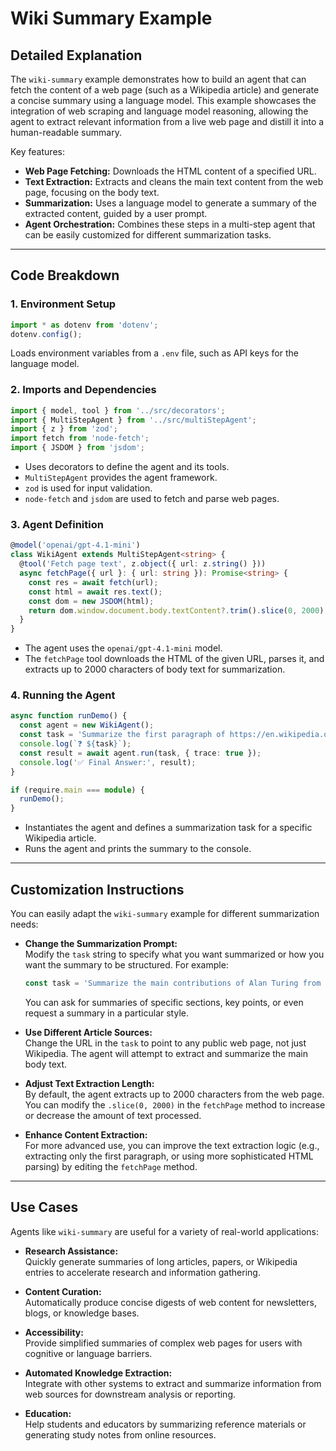 # Wiki Summary Example

## Detailed Explanation

The `wiki-summary` example demonstrates how to build an agent that can fetch the content of a web page (such as a Wikipedia article) and generate a concise summary using a language model. This example showcases the integration of web scraping and language model reasoning, allowing the agent to extract relevant information from a live web page and distill it into a human-readable summary.

Key features:
- **Web Page Fetching:** Downloads the HTML content of a specified URL.
- **Text Extraction:** Extracts and cleans the main text content from the web page, focusing on the body text.
- **Summarization:** Uses a language model to generate a summary of the extracted content, guided by a user prompt.
- **Agent Orchestration:** Combines these steps in a multi-step agent that can be easily customized for different summarization tasks.

---

## Code Breakdown

### 1. Environment Setup

```ts
import * as dotenv from 'dotenv';
dotenv.config();
```
Loads environment variables from a `.env` file, such as API keys for the language model.

### 2. Imports and Dependencies

```ts
import { model, tool } from '../src/decorators';
import { MultiStepAgent } from '../src/multiStepAgent';
import { z } from 'zod';
import fetch from 'node-fetch';
import { JSDOM } from 'jsdom';
```
- Uses decorators to define the agent and its tools.
- `MultiStepAgent` provides the agent framework.
- `zod` is used for input validation.
- `node-fetch` and `jsdom` are used to fetch and parse web pages.

### 3. Agent Definition

```ts
@model('openai/gpt-4.1-mini')
class WikiAgent extends MultiStepAgent<string> {
  @tool('Fetch page text', z.object({ url: z.string() }))
  async fetchPage({ url }: { url: string }): Promise<string> {
    const res = await fetch(url);
    const html = await res.text();
    const dom = new JSDOM(html);
    return dom.window.document.body.textContent?.trim().slice(0, 2000) ?? '';
  }
}
```
- The agent uses the `openai/gpt-4.1-mini` model.
- The `fetchPage` tool downloads the HTML of the given URL, parses it, and extracts up to 2000 characters of body text for summarization.

### 4. Running the Agent

```ts
async function runDemo() {
  const agent = new WikiAgent();
  const task = 'Summarize the first paragraph of https://en.wikipedia.org/wiki/Turing_Award';
  console.log(`❓ ${task}`);
  const result = await agent.run(task, { trace: true });
  console.log('✅ Final Answer:', result);
}

if (require.main === module) {
  runDemo();
}
```
- Instantiates the agent and defines a summarization task for a specific Wikipedia article.
- Runs the agent and prints the summary to the console.

---

## Customization Instructions

You can easily adapt the `wiki-summary` example for different summarization needs:

- **Change the Summarization Prompt:**  
  Modify the `task` string to specify what you want summarized or how you want the summary to be structured. For example:
  ```ts
  const task = 'Summarize the main contributions of Alan Turing from https://en.wikipedia.org/wiki/Alan_Turing';
  ```
  You can ask for summaries of specific sections, key points, or even request a summary in a particular style.

- **Use Different Article Sources:**  
  Change the URL in the `task` to point to any public web page, not just Wikipedia. The agent will attempt to extract and summarize the main body text.

- **Adjust Text Extraction Length:**  
  By default, the agent extracts up to 2000 characters from the web page. You can modify the `.slice(0, 2000)` in the `fetchPage` method to increase or decrease the amount of text processed.

- **Enhance Content Extraction:**  
  For more advanced use, you can improve the text extraction logic (e.g., extracting only the first paragraph, or using more sophisticated HTML parsing) by editing the `fetchPage` method.

---

## Use Cases

Agents like `wiki-summary` are useful for a variety of real-world applications:

- **Research Assistance:**  
  Quickly generate summaries of long articles, papers, or Wikipedia entries to accelerate research and information gathering.

- **Content Curation:**  
  Automatically produce concise digests of web content for newsletters, blogs, or knowledge bases.

- **Accessibility:**  
  Provide simplified summaries of complex web pages for users with cognitive or language barriers.

- **Automated Knowledge Extraction:**  
  Integrate with other systems to extract and summarize information from web sources for downstream analysis or reporting.

- **Education:**  
  Help students and educators by summarizing reference materials or generating study notes from online resources.